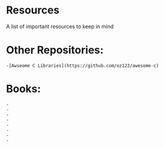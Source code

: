 # Resources
A list of important resources to keep in mind


# Other Repositories:
    -[Awseome C Libraries](https://github.com/oz123/awesome-c)


# Books:
    -
    -
    -
    -
    -
    -
    -
    -
